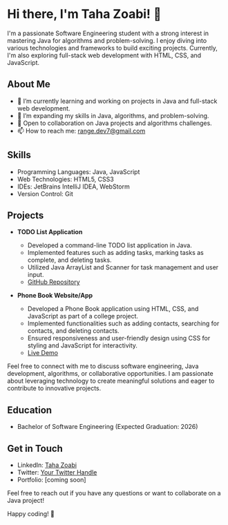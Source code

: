 # Hi there, I'm Taha Zoabi! 👋

I'm a passionate Software Engineering student with a strong interest in mastering Java for algorithms and problem-solving. I enjoy diving into various technologies and frameworks to build exciting projects. Currently, I'm also exploring full-stack web development with HTML, CSS, and JavaScript.

## About Me

- 🔭 I’m currently learning and working on projects in Java and full-stack web development.
- 🌱 I’m expanding my skills in Java, algorithms, and problem-solving.
- 💼 Open to collaboration on Java projects and algorithms challenges.
- 📫 How to reach me: range.dev7@gmail.com

## Skills

- Programming Languages: Java, JavaScript
- Web Technologies: HTML5, CSS3
- IDEs: JetBrains IntelliJ IDEA, WebStorm
- Version Control: Git

## Projects

- **TODO List Application**
  - Developed a command-line TODO list application in Java.
  - Implemented features such as adding tasks, marking tasks as complete, and deleting tasks.
  - Utilized Java ArrayList and Scanner for task management and user input.
  - [GitHub Repository](https://github.com/TahaZoabi/JAVA-TODO)

- **Phone Book Website/App**
  - Developed a Phone Book application using HTML, CSS, and JavaScript as part of a college project.
  - Implemented functionalities such as adding contacts, searching for contacts, and deleting contacts.
  - Ensured responsiveness and user-friendly design using CSS for styling and JavaScript for interactivity.
  - [Live Demo](https://tahazoabi.github.io/Phone-Book/)

Feel free to connect with me to discuss software engineering, Java development, algorithms, or collaborative opportunities. I am passionate about leveraging technology to create meaningful solutions and eager to contribute to innovative projects.

## Education

- Bachelor of Software Engineering (Expected Graduation: 2026)

## Get in Touch

- LinkedIn: [Taha Zoabi](https://www.linkedin.com/in/taha-zoabi-788420306/)
- Twitter: [Your Twitter Handle](https://twitter.com/your-twitter-handle)
- Portfolio: [coming soon]

Feel free to reach out if you have any questions or want to collaborate on a Java project!

Happy coding! 🚀

